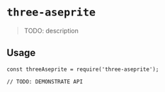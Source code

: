 # `three-aseprite`

> TODO: description

## Usage

```
const threeAseprite = require('three-aseprite');

// TODO: DEMONSTRATE API
```
